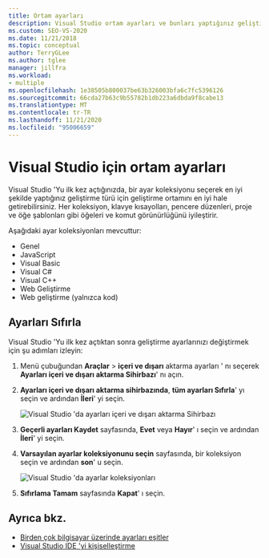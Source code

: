 ```yaml
---
title: Ortam ayarları
description: Visual Studio ortam ayarları ve bunları yaptığınız geliştirme türü için en iyi şekilde ayarlama hakkında bilgi edinin.
ms.custom: SEO-VS-2020
ms.date: 11/21/2018
ms.topic: conceptual
author: TerryGLee
ms.author: tglee
manager: jillfra
ms.workload:
- multiple
ms.openlocfilehash: 1e38505b800037be63b326003bfa6c7fc5396126
ms.sourcegitcommit: 66cda27b63c9b55782b1db223a6dbda9f8cabe13
ms.translationtype: MT
ms.contentlocale: tr-TR
ms.lasthandoff: 11/21/2020
ms.locfileid: "95006659"
---
```

# <a name="environment-settings-for-visual-studio"></a>Visual Studio için ortam ayarları

Visual Studio 'Yu ilk kez açtığınızda, bir ayar koleksiyonu seçerek en iyi şekilde yaptığınız geliştirme türü için geliştirme ortamını en iyi hale getirebilirsiniz. Her koleksiyon, klavye kısayolları, pencere düzenleri, proje ve öğe şablonları gibi öğeleri ve komut görünürlüğünü iyileştirir.

Aşağıdaki ayar koleksiyonları mevcuttur:

- Genel
- JavaScript
- Visual Basic
- Visual C#
- Visual C++
-  Web Geliştirme
- Web geliştirme (yalnızca kod)

## <a name="reset-settings"></a>Ayarları Sıfırla

Visual Studio 'Yu ilk kez açtıktan sonra geliştirme ayarlarınızı değiştirmek için şu adımları izleyin:

1. Menü çubuğundan **Araçlar**  >  **içeri ve dışarı** aktarma ayarları ' nı seçerek **Ayarları içeri ve dışarı aktarma Sihirbazı**' nı açın.

1. **Ayarları içeri ve dışarı aktarma sihirbazında**, **tüm ayarları Sıfırla**' yı seçin ve ardından **İleri**' yi seçin.

   ![Visual Studio 'da ayarları içeri ve dışarı aktarma Sihirbazı](media/reset-all-settings.png)

1. **Geçerli ayarları Kaydet** sayfasında, **Evet** veya **Hayır**' ı seçin ve ardından **İleri**' yi seçin.

1. **Varsayılan ayarlar koleksiyonunu seçin** sayfasında, bir koleksiyon seçin ve ardından **son**' u seçin.

   ![Visual Studio 'da ayarlar koleksiyonları](media/settings-collections.png)

1. **Sıfırlama Tamam** sayfasında **Kapat**' ı seçin.

## <a name="see-also"></a>Ayrıca bkz.

- [Birden çok bilgisayar üzerinde ayarları eşitler](synchronized-settings-in-visual-studio.md)
- [Visual Studio IDE 'yi kişiselleştirme](personalizing-the-visual-studio-ide.md)

